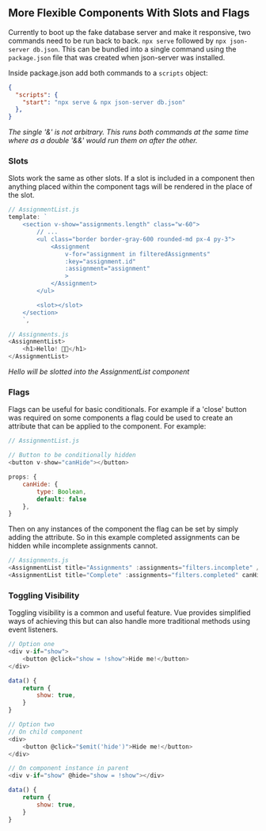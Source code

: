 ## More Flexible Components With Slots and Flags
Currently to boot up the fake database server and make it responsive, two commands need to be run back to back. `npx serve` followed by `npx json-server db.json`. This can be bundled into a single command using the `package.json` file that was created when json-server was installed. 

Inside package.json add both commands to a `scripts` object:
```json
{
  "scripts": {
    "start": "npx serve & npx json-server db.json"
  },
}
```
*The single '&' is not arbitrary. This runs both commands at the same time where as a double '&&' would run them on after the other.*

### Slots
Slots work the same as other slots. If a slot is included in a component then anything placed within the component tags will be rendered in the place of the slot.

```js
// AssignmentList.js
template: `
    <section v-show="assignments.length" class="w-60">
        // ...
        <ul class="border border-gray-600 rounded-md px-4 py-3">
            <Assignment
                v-for="assignment in filteredAssignments"
                :key="assignment.id"
                :assignment="assignment"
                >
            </Assignment>
        </ul>

        <slot></slot>
    </section>
    `,

// Assignments.js
<AssignmentList>
    <h1>Hello! 👋🏻</h1>
</AssignmentList>
```
*Hello will be slotted into the AssignmentList component*

### Flags
Flags can be useful for basic conditionals. For example if a 'close' button was required on some components a flag could be used to create an attribute that can be applied to the component. For example:
```js
// AssignmentList.js

// Button to be conditionally hidden
<button v-show="canHide"></button>

props: {
    canHide: {
        type: Boolean,
        default: false
    },
}
```

Then on any instances of the component the flag can be set by simply adding the attribute. So in this example completed assignments can be hidden while incomplete assignments cannot.

```js
// Assignments.js
<AssignmentList title="Assignments" :assignments="filters.incomplete" />
<AssignmentList title="Complete" :assignments="filters.completed" canHide />
```

### Toggling Visibility
Toggling visibility is a common and useful feature. Vue provides simplified ways of achieving this but can also handle more traditional methods using event listeners.

```js
// Option one
<div v-if="show">
    <button @click="show = !show">Hide me!</button>
</div>

data() {
    return {
        show: true,
    }
}
```

```js
// Option two
// On child component
<div>
    <button @click="$emit('hide')">Hide me!</button>
</div>

// On component instance in parent
<div v-if="show" @hide="show = !show"></div>

data() {
    return {
        show: true,
    }
}
```